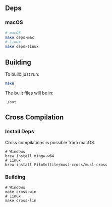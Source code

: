 ## Deps
### macOS
```bash
# macOS
make deps-mac
# Linux
make deps-linux
```

## Building
To build just run:
```bash
make
```

The built files will be in:
```
./out
```

## Cross Compilation
### Install Deps
Cross compilations is possible from macOS.
```
# Windows
brew install mingw-w64
# Linux
brew install FiloSottile/musl-cross/musl-cross
```
### Building
```
# Windows
make cross-win
# Linux
make cross-lin
```